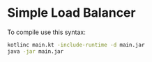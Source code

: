Simple Load Balancer
====================

To compile use this syntax:

```bash
kotlinc main.kt -include-runtime -d main.jar
java -jar main.jar
```

